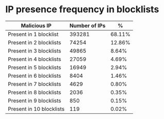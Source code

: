 # IP presence frequency in blocklists
| Malicious IP | Number of IPs | % |
|----|----|----|
| Present in 1 blocklist | 393281 | 68.11% |
| Present in 2 blocklists | 74254 | 12.86% |
| Present in 3 blocklists | 49865 | 8.64% |
| Present in 4 blocklists | 27059 | 4.69% |
| Present in 5 blocklists | 16949 | 2.94% |
| Present in 6 blocklists | 8404 | 1.46% |
| Present in 7 blocklists | 4629 | 0.80% |
| Present in 8 blocklists | 2036 | 0.35% |
| Present in 9 blocklists | 850 | 0.15% |
| Present in 10 blocklists | 119 | 0.02% |
